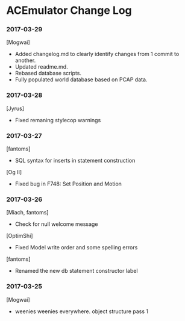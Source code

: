 # ACEmulator Change Log

### 2017-03-29
[Mogwai]
* Added changelog.md to clearly identify changes from 1 commit to another.
* Updated readme.md.
* Rebased database scripts.
* Fully populated world database based on PCAP data.

### 2017-03-28
[Jyrus]
* Fixed remaning stylecop warnings

### 2017-03-27
[fantoms]
* SQL syntax for inserts in statement construction

[Og II]
* Fixed bug in F748: Set Position and Motion

### 2017-03-26
[Miach, fantoms]
* Check for null welcome message

[OptimShi]
* Fixed Model write order and some spelling errors

[fantoms]
* Renamed the new db statement constructor label

### 2017-03-25
[Mogwai]
* weenies weenies everywhere. object structure pass 1
